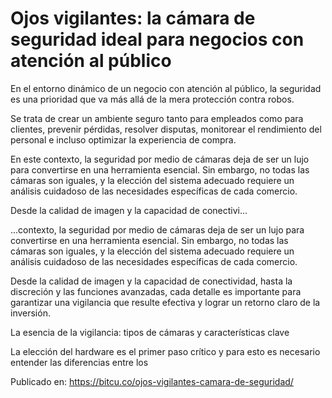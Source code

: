 # Ojos vigilantes: la cámara de seguridad ideal para negocios con atención al público

En el entorno dinámico de un negocio con atención al público, la seguridad es una prioridad que va más allá de la mera protección contra robos.



Se trata de crear un ambiente seguro tanto para empleados como para clientes, prevenir pérdidas, resolver disputas, monitorear el rendimiento del personal e incluso optimizar la experiencia de compra.



En este contexto, la seguridad por medio de cámaras deja de ser un lujo para convertirse en una herramienta esencial. Sin embargo, no todas las cámaras son iguales, y la elección del sistema adecuado requiere un análisis cuidadoso de las necesidades específicas de cada comercio.



Desde la calidad de imagen y la capacidad de conectivi...

...contexto, la seguridad por medio de cámaras deja de ser un lujo para convertirse en una herramienta esencial. Sin embargo, no todas las cámaras son iguales, y la elección del sistema adecuado requiere un análisis cuidadoso de las necesidades específicas de cada comercio.



Desde la calidad de imagen y la capacidad de conectividad, hasta la discreción y las funciones avanzadas, cada detalle es importante para garantizar una vigilancia que resulte efectiva y lograr un retorno claro de la inversión.



La esencia de la vigilancia: tipos de cámaras y características clave



La elección del hardware es el primer paso crítico y para esto es necesario entender las diferencias entre los

Publicado en: https://bitcu.co/ojos-vigilantes-camara-de-seguridad/